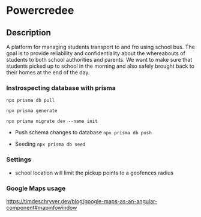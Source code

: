 # Powercredee

## Description
A platform for managing students transport to and fro using school bus. 
The goal is to provide reliability and confidentiality about the whereabouts of students to both school authorities and parents.
We want to make sure that students picked up to school in the morning and also safely brought back to their homes at the end of the day.


### Instrospecting database with prisma
```npx prisma db pull```

```npx prisma generate```

```npx prisma migrate dev --name init```

* Push schema changes to database
  ```npx prisma db push```

* Seeding 
  ```npx prisma db seed```


###  Settings
* school location  will limit the pickup points to a geofences radius

### Google Maps usage
https://timdeschryver.dev/blog/google-maps-as-an-angular-component#mapinfowindow
